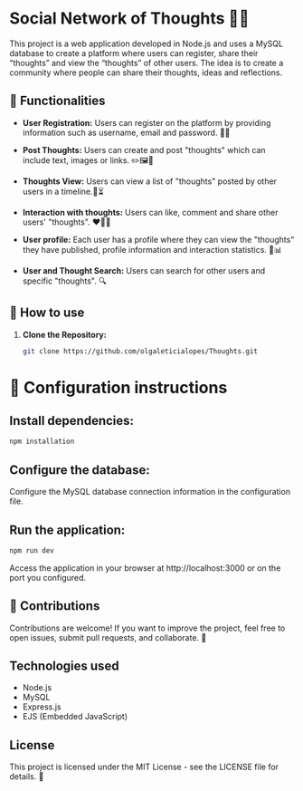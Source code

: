 # Social Network of Thoughts 🧠💬

This project is a web application developed in Node.js and uses a MySQL database to create a platform where users can register, share their “thoughts” and view the “thoughts” of other users. The idea is to create a community where people can share their thoughts, ideas and reflections.

## 📌 Functionalities

- **User Registration:** Users can register on the platform by providing information such as username, email and password. 📝👤

- **Post Thoughts:** Users can create and post "thoughts" which can include text, images or links. ✏️🖼️🔗

- **Thoughts View:** Users can view a list of "thoughts" posted by other users in a timeline.📄⏳

- **Interaction with thoughts:** Users can like, comment and share other users' "thoughts". ❤️💬🔄

- **User profile:** Each user has a profile where they can view the "thoughts" they have published, profile information and interaction statistics. 👥📊

- **User and Thought Search:** Users can search for other users and specific "thoughts". 🔍

## 📌 How to use

1. **Clone the Repository:**

   ~~~~sh
   git clone https://github.com/olgaleticialopes/Thoughts.git
   ~~~~

# 📌 Configuration instructions

## Install dependencies:

~~~~sh
npm installation
~~~~

## Configure the database:
Configure the MySQL database connection information in the configuration file.

## Run the application:
~~~~sh
npm run dev
~~~~

Access the application in your browser at http://localhost:3000 or on the port you configured.

## 📌 Contributions
Contributions are welcome! If you want to improve the project, feel free to open issues, submit pull requests, and collaborate. 🤝

## Technologies used
* Node.js
* MySQL
* Express.js
* EJS (Embedded JavaScript)


## License
This project is licensed under the MIT License - see the LICENSE file for details. 🤝
